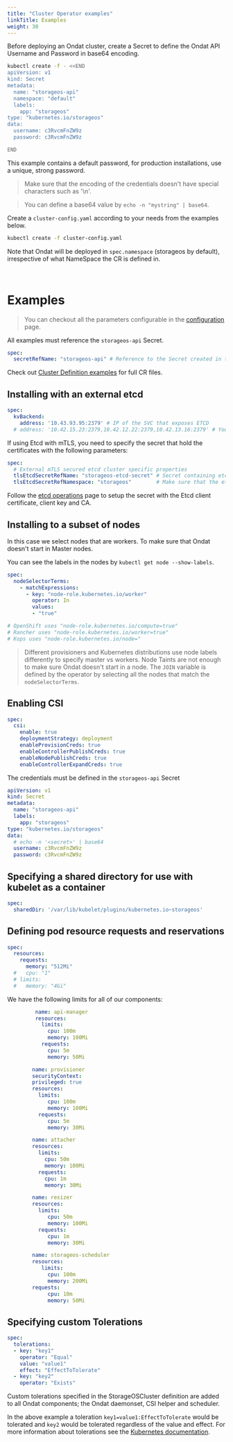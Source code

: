 ```yaml
---
title: "Cluster Operator examples"
linkTitle: Examples
weight: 30
---
```


Before deploying an Ondat cluster, create a Secret to define the Ondat
API Username and Password in base64 encoding.

```bash
kubectl create -f - <<END
apiVersion: v1
kind: Secret
metadata:
  name: "storageos-api"
  namespace: "default"
  labels:
    app: "storageos"
type: "kubernetes.io/storageos"
data:
  username: c3RvcmFnZW9z
  password: c3RvcmFnZW9z

END
```

This example contains a default password, for production installations, use a
unique, strong password.

> Make sure that the encoding of the credentials doesn't have special characters such as '\n'.

> You can define a base64 value by `echo -n "mystring" | base64`.

Create a `cluster-config.yaml` according to your needs from the examples below.

```bash
kubectl create -f cluster-config.yaml
```

Note that Ondat will be deployed in `spec.namespace` (storageos by
default), irrespective of what NameSpace the CR is defined in.

&nbsp; <!-- this is a blank line -->

# Examples

> You can checkout all the parameters configurable in the
> [configuration](/docs/reference/cluster-operator/configuration)
> page.

All examples must reference the `storageos-api` Secret.

```yaml
spec:
  secretRefName: "storageos-api" # Reference to the Secret created in the previous step
```

Check out [Cluster Definition
examples](https://github.com/storageos/deploy/tree/master/k8s/deploy-storageos/cluster-operator/examples) for full CR files.

## Installing with an external etcd

```yaml
spec:
  kvBackend:
    address: '10.43.93.95:2379' # IP of the SVC that exposes ETCD
  # address: '10.42.15.23:2379,10.42.12.22:2379,10.42.13.16:2379' # You can specify individual IPs of the etcd servers
```

If using Etcd with mTLS, you need to specify the secret that hold the
certificates with the following parameters:

```yaml
spec:
  # External mTLS secured etcd cluster specific properties
  tlsEtcdSecretRefName: "storageos-etcd-secret" # Secret containing etcd client certificates
  tlsEtcdSecretRefNamespace: "storageos"        # Make sure that the etcd secret is in the same NS as the Ondat cluster
```

Follow the [etcd operations](/docs/operations/etcd/storageos-secret-info) page to setup the
secret with the Etcd client certificate, client key and CA.

## Installing to a subset of nodes

In this case we select nodes that are workers. To make sure that Ondat doesn't start in Master nodes.

You can see the labels in the nodes by `kubectl get node --show-labels`.

```yaml
spec:
  nodeSelectorTerms:
    - matchExpressions:
      - key: "node-role.kubernetes.io/worker"
        operator: In
        values:
        - "true"

# OpenShift uses "node-role.kubernetes.io/compute=true"
# Rancher uses "node-role.kubernetes.io/worker=true"
# Kops uses "node-role.kubernetes.io/node="
```

> Different provisioners and Kubernetes distributions use node labels
> differently to specify master vs workers. Node Taints are not enough to
> make sure Ondat doesn't start in a node. The `JOIN` variable is defined
> by the operator by selecting all the nodes that match the `nodeSelectorTerms`.

## Enabling CSI

```yaml
spec:
  csi:
    enable: true
    deploymentStrategy: deployment
    enableProvisionCreds: true
    enableControllerPublishCreds: true
    enableNodePublishCreds: true
    enableControllerExpandCreds: true
```

The credentials must be defined in the `storageos-api` Secret

```yaml
apiVersion: v1
kind: Secret
metadata:
  name: "storageos-api"
  labels:
    app: "storageos"
type: "kubernetes.io/storageos"
data:
  # echo -n '<secret>' | base64
  username: c3RvcmFnZW9z
  password: c3RvcmFnZW9z

```

## Specifying a shared directory for use with kubelet as a container

```yaml
spec:
  sharedDir: '/var/lib/kubelet/plugins/kubernetes.io~storageos'
```

## Defining pod resource requests and reservations

```yaml
spec:
  resources:
    requests:
      memory: "512Mi"
  #   cpu: "1"
  # limits:
  #   memory: "4Gi"
```

We have the following limits for all of our components:

```yaml
         name: api-manager
         resources:
           limits:
             cpu: 100m
             memory: 100Mi
           requests:
             cpu: 5m
             memory: 50Mi
```

```yaml
        name: provisioner
        securityContext:
        privileged: true
        resources:
          limits:
             cpu: 100m
             memory: 100Mi
          requests:
             cpu: 5m
             memory: 30Mi
```
```yaml
        name: attacher
        resources:
          limits:
            cpu: 50m
            memory: 100Mi
          requests:
            cpu: 1m
            memory: 30Mi
```

```yaml
        name: resizer
        resources:
          limits:
             cpu: 50m
             memory: 100Mi
          requests:
             cpu: 1m
             memory: 30Mi
```

```yaml
        name: storageos-scheduler
        resources:
           limits:
             cpu: 100m
             memory: 200Mi
        requests:
             cpu: 10m
             memory: 50Mi
```

## Specifying custom Tolerations

```yaml
spec:
  tolerations:
  - key: "key1"
    operator: "Equal"
    value: "value1"
    effect: "EffectToTolerate"
  - key: "key2"
    operator: "Exists"
```

Custom tolerations specified in the StorageOSCluster definition are added to
all Ondat components; the Ondat daemonset, CSI helper and scheduler.

In the above example a toleration `key1=value1:EffectToTolerate` would be
tolerated and `key2` would be tolerated regardless of the value and effect. For
more information about tolerations see the [Kubernetes
documentation](https://kubernetes.io/docs/concepts/scheduling-eviction/taint-and-toleration/).
